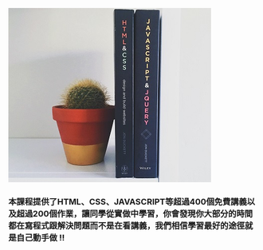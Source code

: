 ![](/assets/HTML.jpg)



### 本課程提供了HTML、CSS、JAVASCRIPT等超過400個免費講義以及超過200個作業，讓同學從實做中學習，你會發現你大部分的時間都在寫程式跟解決問題而不是在看講義，我們相信學習最好的途徑就是自己動手做 !!


